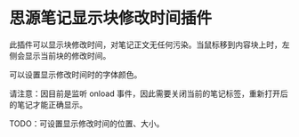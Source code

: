 # 思源笔记显示块修改时间插件

此插件可以显示块修改时间，对笔记正文无任何污染。当鼠标移到内容块上时，左侧会显示当前块的修改时间。

可以设置显示修改时间时的字体颜色。

请注意：因目前是监听 onload 事件，因此需要关闭当前的笔记标签，重新打开后的笔记才能正确显示。

TODO：可设置显示修改时间的位置、大小。